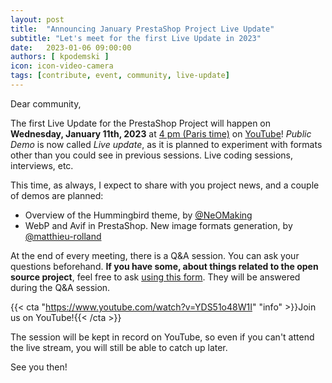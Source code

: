 ```yaml
---
layout: post
title:  "Announcing January PrestaShop Project Live Update"
subtitle: "Let's meet for the first Live Update in 2023"
date:   2023-01-06 09:00:00
authors: [ kpodemski ]
icon: icon-video-camera
tags: [contribute, event, community, live-update]
---
```


Dear community,

The first Live Update for the PrestaShop Project will happen on **Wednesday, January 11th, 2023** at [4 pm (Paris time)](https://time.is/1600_11_Jan_2023_in_Paris) on [YouTube](https://www.youtube.com/watch?v=YDS51o48W1I)!
_Public Demo_ is now called _Live update_, as it is planned to experiment with formats other than you could see in previous sessions. Live coding sessions, interviews, etc.

This time, as always, I expect to share with you project news, and a couple of demos are planned:
- Overview of the Hummingbird theme, by [@NeOMaking](https://github.com/NeOMaking)
- WebP and Avif in PrestaShop. New image formats generation, by [@matthieu-rolland](https://github.com/matthieu-rolland)

At the end of every meeting, there is a Q&A session. You can ask your questions beforehand.
**If you have some, about things related to the open source project**, feel free to ask [using this form](https://forms.gle/FWazuZnXBtFPauFZ7). They will be answered during the Q&A session.

{{< cta "https://www.youtube.com/watch?v=YDS51o48W1I" "info" >}}Join us on YouTube!{{< /cta >}}

The session will be kept in record on YouTube, so even if you can't attend the live stream, you will still be able to catch up later.

See you then!
